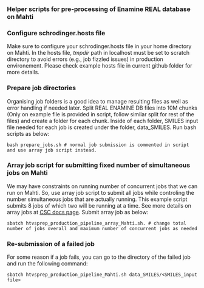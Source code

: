 ### Helper scripts for pre-processing of Enamine REAL database on Mahti

### Configure schrodinger.hosts file
Make sure to configure your schrodinger.hosts file in your home directory on Mahti. In the hosts file, *tmpdir* path in localhost  must be set to scratch directory to avoid errors (e.g., job fizzled issues) in production environement. Please check example hosts file in current github folder for more details.


### Prepare job directories 
Organising job folders is a good idea to manage resulting files as well as error handling if needed later. Split REAL ENAMINE DB files into 10M chunks (Only on example file is provided in script, follow similar split for rest of the files) and create a folder for each chunk. Inside of each folder, SMILES input file needed for each job is created under the folder, data_SMILES.  Run bash scripts as below:
```
bash prepare_jobs.sh # normal job submission is commented in script and use array job script instead.

```
### Array job script for submitting fixed number of simultaneous jobs on Mahti

We may have constraints on running number of concurrent jobs that we can run on Mahti. So, use array job script to submit all jobs while controling  the number simultaneous jobs that are actually running.  This example script submits 8 jobs of which two will be running at a time. See more details on array jobs at [CSC docs page](https://docs.csc.fi/computing/running/array-jobs/). Submit array job as below:

```
sbatch htvsprep_production_pipeline_array_Mahti.sh. # change total number of jobs overall and maximum number of concurrent jobs as needed

```
### Re-submission of a failed job
For some reason if a job fails, you can go to the directory of the failed job and run the following command:

```
sbatch htvsprep_production_pipeline_Mahti.sh data_SMILES/<SMILES_input file>

```
